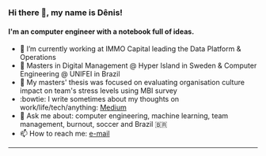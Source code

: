 ### Hi there 👋, my name is Dênis!

#### I'm an computer engineer with a notebook full of ideas.

- 🔭 I’m currently working at IMMO Capital leading the Data Platform & Operations
- 🌱 Masters in Digital Management @ Hyper Island in Sweden & Computer Engineering @ UNIFEI in Brazil
- 🤔 My masters' thesis was focused on evaluating organisation culture impact on team's stress levels using MBI survey
- :bowtie: I write sometimes about my thoughts on work/life/tech/anything: [Medium](https://medium.com/@denisaraujodasilva)
- 💬 Ask me about: computer engineering, machine learning, team management, burnout, soccer and Brazil 🇧🇷
- 📫 How to reach me: [e-mail](mailto:silvadenisaraujo@gmail.com?subject=[GitHub]%20Saw%20your%20profile)

---
